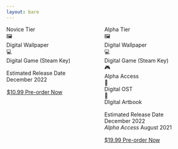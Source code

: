 ```yaml
---
layout: bare
---
```


<script
  type="text/javascript"
  src="https://transactions.sendowl.com/assets/sendowl.js"
></script>
<style>
  .release-date-container{
    margin: 1rem 0;
  }
  .novice-action{
    background:transparent;
    border: 1px white solid;
  }
  .novice-action:hover{
    background: white;
  }
</style>
<div class="columns">
  <div class="panel column col-sm-12 col-3 col-mx-auto">
    <div class="panel-header">
      <div class="panel-title text-bold">Novice Tier</div>
    </div>
    <div class="panel-body">
      <div class="tile tile-centered">
        <div class="tile-action">
          <div class="btn-link btn-lg">🖼️</div>
        </div>
        <div class="tile-content">
          <div class="tile-title">Digital Wallpaper</div>
        </div>
      </div>
      <div class="tile tile-centered">
        <div class="tile-action">
          <div class="">💻</div>
        </div>
        <div class="tile-content">
          <div class="tile-title">Digital Game (Steam Key)</div>
        </div>
      </div>
    </div>
    <div class="panel-footer">
      <div class="release-date-container">
        <div class="panel-title text-bold">Estimated Release Date</div>
        <div class="panel-title">December 2022</div>
      </div>
      <a href="." rel="nofollow" class="btn btn-block novice-action">$10.99 Pre-order Now</a>
    </div>

  </div>
  <div class="panel column col-sm-12 col-3 col-mx-auto">
    <div class="panel-header">
      <div class="panel-title text-bold">Alpha Tier</div>
    </div>
    <div class="panel-body">
      <div class="tile tile-centered">
        <div class="tile-action">
          <div class="btn-link btn-lg">🖼️</div>
        </div>
        <div class="tile-content">
          <div class="tile-title">Digital Wallpaper</div>
        </div>
      </div>
      <div class="tile tile-centered">
        <div class="tile-action">
          <div class="">💻</div>
        </div>
        <div class="tile-content">
          <div class="tile-title">Digital Game (Steam Key)</div>
        </div>
      </div>
      <div class="tile tile-centered">
        <div class="tile-action">
          <div class="">🎮</div>
        </div>
        <div class="tile-content">
          <div class="tile-title">Alpha Access</div>
        </div>
      </div>
      <div class="tile tile-centered">
        <div class="tile-action">
          <div class="">🎵</div>
        </div>
        <div class="tile-content">
          <div class="tile-title">Digital OST</div>
        </div>
      </div>
      <div class="tile tile-centered">
        <div class="tile-action">
          <div class="">🎨</div>
        </div>
        <div class="tile-content">
          <div class="tile-title">DIgital Artbook</div>
        </div>
      </div>
    </div>
    <div class="panel-footer">
      <div class="release-date-container">
        <div class="panel-title text-bold">Estimated Release Date</div>
        <div class="panel-title">December 2022</div>
        <div class="panel-title"><i>Alpha Access</i> August 2021</div>
      </div>
      <a href="." rel="nofollow" class="btn btn-primary btn-block">$19.99 Pre-order Now</a>
    </div>
  </div>
</div>
